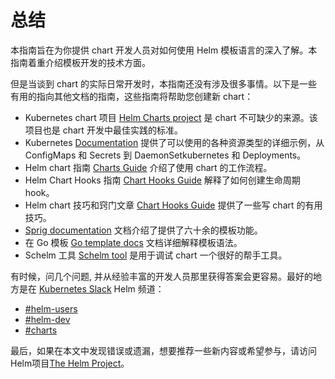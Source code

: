 # 总结
本指南旨在为你提供 chart 开发人员对如何使用 Helm 模板语言的深入了解。本指南着重介绍模板开发的技术方面。

但是当谈到 chart 的实际日常开发时，本指南还没有涉及很多事情。以下是一些有用的指向其他文档的指南，这些指南将帮助您创建新 chart：

- Kubernetes chart 项目 [Helm Charts project](https://github.com/helm/charts) 是 chart 不可缺少的来源。该项目也是 chart 开发中最佳实践的标准。
- Kubernetes [Documentation](https://kubernetes.io/docs/home/) 提供了可以使用的各种资源类型的详细示例，从 ConfigMaps 和 Secrets 到 DaemonSetkubernetes 和 Deployments。
- Helm chart 指南 [Charts Guide](../chart/charts-zh_cn.md) 介绍了使用 chart 的工作流程。
- Helm Chart Hooks 指南 [Chart Hooks Guide](../chart/charts_hooks-zh_cn.md) 解释了如何创建生命周期 hook。
- Helm chart 技巧和窍门文章 [Chart Hooks Guide](../chart/charts_hooks-zh_cn.md) 提供了一些写 chart 的有用技巧。
- [Sprig documentation](https://github.com/Masterminds/sprig) 文档介绍了提供了六十余的模板功能。
- 在 Go 模板 [Go template docs](https://godoc.org/text/template) 文档详细解释模板语法。
- Schelm 工具 [Schelm tool](https://github.com/databus23/schelm) 是用于调试 chart 一个很好的帮手工具。

有时候，问几个问题, 并从经验丰富的开发人员那里获得答案会更容易。最好的地方是在 [Kubernetes Slack](https://kubernetes.slack.com) Helm 频道：

- [#helm-users](https://kubernetes.slack.com/messages/helm-users)
- [#helm-dev](https://kubernetes.slack.com/messages/helm-dev)
- [#charts](https://kubernetes.slack.com/messages/charts)

最后，如果在本文中发现错误或遗漏，想要推荐一些新内容或希望参与，请访问Helm项目[The Helm Project](https://github.com/helm)。
